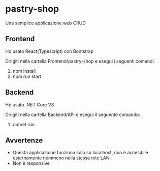 # pastry-shop
Una semplice applicazione web CRUD

## Frontend

Ho usato React(Typescript) con Bootstrap

Dirigiti nella cartella Frontend/pastry-shop e esegui i seguenti comandi:
1) npm install
2) npm run start

## Backend

Ho usato .NET Core V8

Dirigiti nella cartella Backend/API e esegui il seguente comando:
1) dotnet run

## Avvertenze
- Questa applicazione funziona solo su localhost, non è accesibile esternamente nemmeno nella stessa rete LAN.
- Non è responsive 
